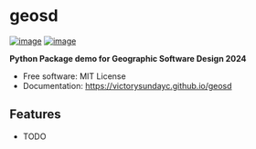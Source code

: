 # geosd


[![image](https://img.shields.io/pypi/v/geosd.svg)](https://pypi.python.org/pypi/geosd)
[![image](https://img.shields.io/conda/vn/conda-forge/geosd.svg)](https://anaconda.org/conda-forge/geosd)


**Python Package demo for Geographic Software Design 2024**


-   Free software: MIT License
-   Documentation: https://victorysundayc.github.io/geosd
    

## Features

-   TODO
